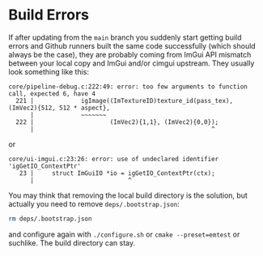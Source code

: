 # Build Errors

If after updating from the `main` branch you suddenly start getting build errors
and Github runners built the same code successfully (which should always be the
case), they are probably coming from ImGui API mismatch between your local copy
and ImGui and/or cimgui upstream. They usually look something like this:
```
core/pipeline-debug.c:222:49: error: too few arguments to function call, expected 6, have 4
  221 |             igImage((ImTextureID)texture_id(pass_tex), (ImVec2){512, 512 * aspect},
      |             ~~~~~~~
  222 |                     (ImVec2){1,1}, (ImVec2){0,0});
      |                                                 ^
```
or
```
core/ui-imgui.c:23:26: error: use of undeclared identifier 'igGetIO_ContextPtr'
   23 |     struct ImGuiIO *io = igGetIO_ContextPtr(ctx);
      |                          ^
```

You may think that removing the local build directory is the solution, but actually
you need to remove `deps/.bootstrap.json`:
```sh
rm deps/.bootstrap.json
```

and configure again with `./configure.sh` or `cmake --preset=emtest` or suchlike. The
build directory can stay.
